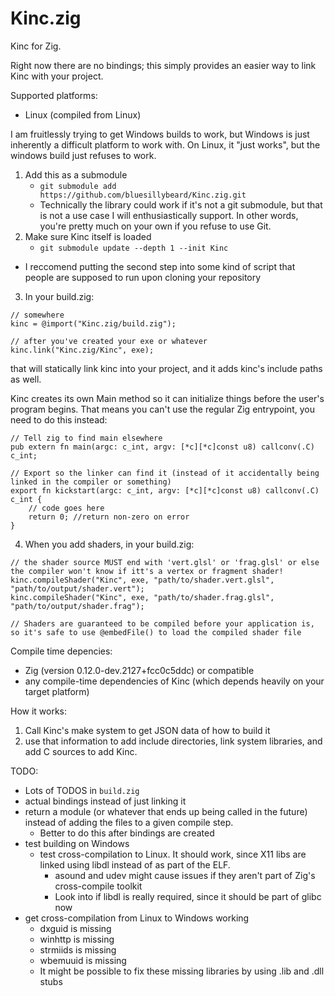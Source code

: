 # Kinc.zig

Kinc for Zig.

Right now there are no bindings; this simply provides an easier way to link Kinc with your project.

Supported platforms:
- Linux (compiled from Linux)

I am fruitlessly trying to get Windows builds to work, but Windows is just inherently a difficult platform to work with. On Linux, it "just works", but the windows build just refuses to work.

1. Add this as a submodule
    - `git submodule add https://github.com/bluesillybeard/Kinc.zig.git`
    - Technically the library could work if it's not a git submodule, but that is not a use case I will enthusiastically support. In other words, you're pretty much on your own if you refuse to use Git.
2. Make sure Kinc itself is loaded
    - `git submodule update --depth 1 --init Kinc`

- I reccomend putting the second step into some kind of script that people are supposed to run upon cloning your repository

3. In your build.zig:

```
// somewhere
kinc = @import("Kinc.zig/build.zig");

// after you've created your exe or whatever
kinc.link("Kinc.zig/Kinc", exe);
```
that will statically link kinc into your project, and it adds kinc's include paths as well.

Kinc creates its own Main method so it can initialize things before the user's program begins.
That means you can't use the regular Zig entrypoint, you need to do this instead:
```
// Tell zig to find main elsewhere
pub extern fn main(argc: c_int, argv: [*c][*c]const u8) callconv(.C) c_int;

// Export so the linker can find it (instead of it accidentally being linked in the compiler or something)
export fn kickstart(argc: c_int, argv: [*c][*c]const u8) callconv(.C) c_int {
    // code goes here
    return 0; //return non-zero on error
}
```

4. When you add shaders, in your build.zig:

```zig
// the shader source MUST end with 'vert.glsl' or 'frag.glsl' or else the compiler won't know if itt's a vertex or fragment shader!
kinc.compileShader("Kinc", exe, "path/to/shader.vert.glsl", "path/to/output/shader.vert");
kinc.compileShader("Kinc", exe, "path/to/shader.frag.glsl", "path/to/output/shader.frag");

// Shaders are guaranteed to be compiled before your application is, so it's safe to use @embedFile() to load the compiled shader file
```

Compile time depencies:
- Zig (version 0.12.0-dev.2127+fcc0c5ddc) or compatible
- any compile-time dependencies of Kinc (which depends heavily on your target platform)

How it works:
1. Call Kinc's make system to get JSON data of how to build it
2. use that information to add include directories, link system libraries, and add C sources to add Kinc.

TODO:
- Lots of TODOS in `build.zig`
- actual bindings instead of just linking it
- return a module (or whatever that ends up being called in the future) instead of adding the files to a given compile step.
    - Better to do this after bindings are created
- test building on Windows
    - test cross-compilation to Linux. It should work, since X11 libs are linked using libdl instead of as part of the ELF.
        - asound and udev might cause issues if they aren't part of Zig's cross-compile toolkit
        - Look into if libdl is really required, since it should be part of glibc now
- get cross-compilation from Linux to Windows working
    - dxguid is missing
    - winhttp is missing
    - strmiids is missing
    - wbemuuid is missing
    - It might be possible to fix these missing libraries by using .lib and .dll stubs